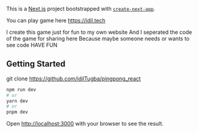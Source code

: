 This is a [Next.js](https://nextjs.org/) project bootstrapped with [`create-next-app`](https://github.com/vercel/next.js/tree/canary/packages/create-next-app).

You can play game here https://idil.tech

I create this game just for fun to my own website
And I seperated the code of the game for sharing here 
Because maybe someone needs or wants to see code
HAVE FUN

## Getting Started

git clone https://github.com/idilTugba/pingpong_react

```bash
npm run dev
# or
yarn dev
# or
pnpm dev
```

Open [http://localhost:3000](http://localhost:3000) with your browser to see the result.



